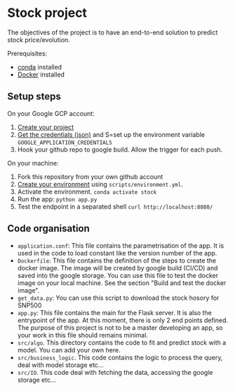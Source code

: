 # Stock project
The objectives of the project is to have an end-to-end solution to predict stock price/evolution. 

Prerequisites:
- [conda](https://docs.conda.io/projects/conda/en/latest/user-guide/install/) installed
- [Docker](https://docs.docker.com/get-docker/) installed
 

## Setup steps
On your Google GCP account:
1. [Create your project](https://cloud.google.com/resource-manager/docs/creating-managing-projects)
2. [Get the credentials (json)](https://cloud.google.com/docs/authentication/getting-started) and S=set up the environment variable `GOOGLE_APPLICATION_CREDENTIALS`
3. Hook your github repo to google build. Allow the trigger for each push.


On your machine:
1. Fork this repository from your own github account
2. [Create your environment](https://docs.conda.io/projects/conda/en/latest/user-guide/tasks/manage-environments.html#creating-an-environment-from-an-environment-yml-file) using `scripts/environment.yml`.  
3. Activate the environment. `conda activate stock`
4. Run the app: `python app.py` 
5. Test the endpoint in a separated shell `curl http://localhost:8080/`


## Code organisation
- `application.conf`: This file contains the parametrisation of the app. It is used in the code to load constant like the version number of the app.
- `Dockerfile`: This file contains the definition of the steps to create the docker image. The image will be created by google build (CI/CD) and saved into the google storage. You can use this file to test the docker image on your local machine. See the section "Build and test the docker image".
- `get_data.py`: You can use this script to download the stock hosory for SNP500
- `app.py`: This file contains the main for the Flask server. It is also the entrypoint of the app. At this moment, there is only 2 end points defined. The purpose of this project is not to be a master developing an app, so your work in this file should remains minimal. 
- `src/algo`. This directory contains the code to fit and predict stock with a model. You can add your own here.
- `src/business_logic`. This code contains the logic to process the query, deal with model storage etc...
- `src/IO`. This code deal with fetching the data, accessing the google storage etc...






 
